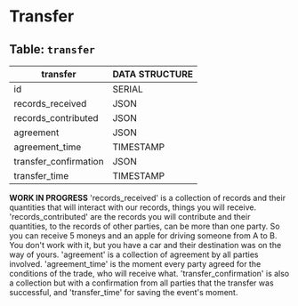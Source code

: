 # Transfer

## Table: `transfer`

| transfer              | DATA STRUCTURE |
| --------------------- | -------------- |
| id                    | SERIAL         |
| records_received      | JSON           |
| records_contributed   | JSON           |
| agreement             | JSON           |
| agreement_time        | TIMESTAMP      |
| transfer_confirmation | JSON           |
| transfer_time         | TIMESTAMP      |

**WORK IN PROGRESS**
'records_received' is a collection of records and their quantities that will interact with our records, things you will receive. 'records_contributed' are the records you will contribute and their quantities, to the records of other parties, can be more than one party. So you can receive 5 moneys and an apple for driving someone from A to B. You don't work with it, but you have a car and their destination was on the way of yours. 'agreement' is a collection of agreement by all parties involved. 'agreement_time' is the moment every party agreed for the conditions of the trade, who will receive what. 'transfer_confirmation' is also a collection but with a confirmation from all parties that the transfer was successful, and 'transfer_time' for saving the event's moment.

